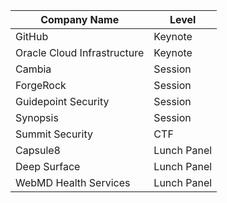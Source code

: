 Company Name | Level
--  | --
GitHub | Keynote
Oracle Cloud Infrastructure | Keynote
Cambia | Session
ForgeRock | Session
Guidepoint Security | Session
Synopsis | Session
Summit Security | CTF
Capsule8 | Lunch Panel
Deep Surface | Lunch Panel
WebMD Health Services | Lunch Panel
